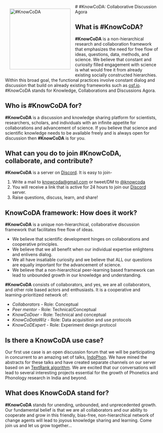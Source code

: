 <div style="float: left">
        <img align="left" img src="https://duttalab.github.io/knowcodo_logo.png" alt="#KnowCoDA" style="width: 200px; display:block; margin:15px"/>
</div>
# #KnowCoDA: Collaborative Discussion Agora

## What is #KnowCoDA?
**#KnowCoDA** is a non-hierarchical research and collaboration framework that emphasizes the need for free flow of ideas, questions, data, methods, and science. We believe that constant and curiosity filled engagement with science is what would free it from already existing socially constructed hierarchies. Within this broad goal, the functional practices involve constant dialog and discussion that build on already existing frameworks such as [osf.io](https://osf.io/). #KnowCoDA stands for Knowledge, Collaborations and Discussions Agora.


## Who is #KnowCoDA for?
**#KnowCoDA** is a discussion and knowledge sharing platform for scientists, researchers, scholars, and individuals with an infinite appetite for collaborations and advancement of science. If you believe that science and scientific knowledge needs to be available freely and is always open for discussion then **#KnowCoDA** is for you.

## What can you do to join #KnowCoDA, collaborate, and contribute?
**#KnowCoDA** is a server on [Discord](https://discord.com/). It is easy to join-

1. Write a mail to [knowcoda@gmail.com](knowcoda@gmail.com) or tweet/DM to [@knowcoda](https://twitter.com/knowcoda)
2. You will receive a link that is active for 24 hours to join our [Discord](https://discord.com/) server.
3. Raise questions, discuss, learn, and share!

## KnowCoDA framework: How does it work?
**#KnowCoDA** is a unique non-hierarchical, collaborative discussion framework that facilitates free flow of ideas. 

- We believe that scientific development hinges on collaborations and cooperative principles.
- We believe that we all benefit when our individual expertise enlightens and enlivens dialog.
- We all have insatiable curiosity and we believe that ALL our questions are equally important for the advancement of science.
- We believe that a non-hierarchical peer-learning based framework can lead to unbounded growth in our knowledge and understanding.

**#KnowCoDA** consists of collaborators, and yes, we are all collaborators, and other role based actors and enthusiasts. It is a cooperative and learning-prioritized network of:

 - *Collaborators* - Role: Conceptual
 - *Peer mentor* - Role: Technical/Conceptual
 - *KnowCoDoer* - Role: Technical and conceptual
 - *KnowCoDataWiz* - Role: Data acquisition and use protocols
 - *KnowCoDExpert* - Role: Experiment design protocol
 
## Is there a KnowCoDA use case?
 Our first use case is an open discussion forum that we will be participating in concurrent to an amazing set of talks, [IndoPhon](https://indophon.wixsite.com/india). We have mined the abstracts for these talks and have created separate channels on our server based on an [TextRank algorithm](https://towardsdatascience.com/textrank-for-keyword-extraction-by-python-c0bae21bcec0?gi=ed5f098baaea). We are excited that our conversations will lead to several interesting projects essential for the growth of Phonetics and Phonology research in India and beyond.

 
## What does KnowCoDA stand for?
**#KnowCoDA** stands for unending, unbounded, and unprecedented growth. Our fundamental belief is that we are all collaborators and our ability to cooperate and grow in this friendly, bias-free, non-hierarchical network of change agents will lead to joyous knowledge sharing and learning. Come join us and let us grow together...








